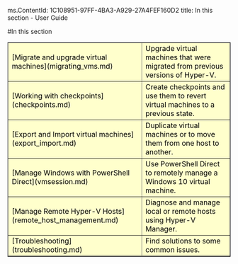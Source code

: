 ms.ContentId: 1C108951-97FF-4BA3-A929-27A4FEF160D2
title: In this section - User Guide

#In this section

<table border="1" style="background-color:FFFFCC;border-collapse:collapse;border:1px solid FFCC00;color:000000;width:100%" cellpadding="15" cellspacing="3">
  <tr>
    <td caps_internal_Id="6afccfac-2844-43dd-a24e-02bcf141a12d">
[Migrate and upgrade virtual machines](migrating_vms.md) </td>
    <td caps_internal_Id="fafa4beb-75b5-4358-bddc-616241f30f1e">Upgrade virtual machines that were migrated from previous versions of Hyper-V.</td>
  </tr>
  <tr>
    <td caps_internal_Id="20880541-a322-4f9f-8830-b6d55105241b">
[Working with checkpoints](checkpoints.md) </td>
    <td caps_internal_Id="2eede30e-561d-4a92-8c5e-4b47859610d0">Create checkpoints and use them to revert virtual machines to a previous state.</td>
  </tr>
  <tr>
    <td caps_internal_Id="7eb06e24-c887-47cb-84d0-4d92055ace5d">
[Export and Import virtual machines](export_import.md) </td>
    <td caps_internal_Id="91f8e549-816d-433f-8403-49c42f9afc0a">Duplicate virtual machines or to move them from one host to another. </td>
  </tr>
  <tr>
    <td caps_internal_Id="a00cd5e1-4473-4cb8-8883-a95400e30c99">
[Manage Windows with PowerShell Direct](vmsession.md) </td>
    <td caps_internal_Id="d9a20de2-234b-48f7-8ec0-98b8e3841f6a">Use PowerShell Direct to remotely manage a Windows 10 virtual machine. </td>
  </tr>
  <tr>
    <td caps_internal_Id="82d074b5-5294-4f9f-81fd-9b60f27b40e2">
[Manage Remote Hyper-V Hosts](remote_host_management.md) </td>
    <td caps_internal_Id="def694dc-5e8d-431b-a038-5b3910e57e5d"> Diagnose and manage local or remote hosts using Hyper-V Manager. </td>
  </tr>
  <tr>
    <td caps_internal_Id="6a02117a-6a58-4aac-9933-fa96d9936196">
[Troubleshooting](troubleshooting.md) </td>
    <td caps_internal_Id="d7b41e56-2c1f-4749-9062-5ce7552e8dec"> Find solutions to some common issues. </td>
  </tr>
</table>


